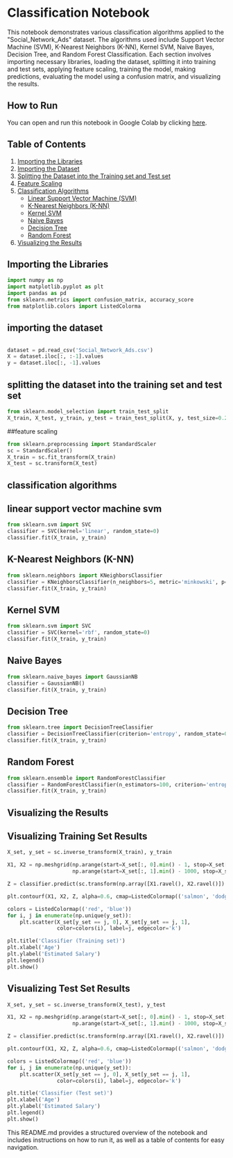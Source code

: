 # Classification Notebook

This notebook demonstrates various classification algorithms applied to the "Social_Network_Ads" dataset. The algorithms used include Support Vector Machine (SVM), K-Nearest Neighbors (K-NN), Kernel SVM, Naive Bayes, Decision Tree, and Random Forest Classification. Each section involves importing necessary libraries, loading the dataset, splitting it into training and test sets, applying feature scaling, training the model, making predictions, evaluating the model using a confusion matrix, and visualizing the results.

## How to Run

You can open and run this notebook in Google Colab by clicking [here](https://colab.research.google.com/).

## Table of Contents

1. [Importing the Libraries](#importing-the-libraries)
2. [Importing the Dataset](#importing-the-dataset)
3. [Splitting the Dataset into the Training set and Test set](#splitting-the-dataset-into-the-training-set-and-test-set)
4. [Feature Scaling](#feature-scaling)
5. [Classification Algorithms](#classification-algorithms)
   - [Linear Support Vector Machine (SVM)](#linear-support-vector-machine-svm)
   - [K-Nearest Neighbors (K-NN)](#k-nearest-neighbors-k-nn)
   - [Kernel SVM](#kernel-svm)
   - [Naive Bayes](#naive-bayes)
   - [Decision Tree](#decision-tree)
   - [Random Forest](#random-forest)
6. [Visualizing the Results](#visualizing-the-results)

## Importing the Libraries

```python
import numpy as np
import matplotlib.pyplot as plt
import pandas as pd
from sklearn.metrics import confusion_matrix, accuracy_score
from matplotlib.colors import ListedColorma
```

## importing the dataset

```python

dataset = pd.read_csv('Social_Network_Ads.csv')
X = dataset.iloc[:, :-1].values
y = dataset.iloc[:, -1].values
```

## splitting the dataset into the training set and test set

```python
from sklearn.model_selection import train_test_split
X_train, X_test, y_train, y_test = train_test_split(X, y, test_size=0.25, random_state=0)
```

##feature scaling

```python
from sklearn.preprocessing import StandardScaler
sc = StandardScaler()
X_train = sc.fit_transform(X_train)
X_test = sc.transform(X_test)
```

## classification algorithms

## linear support vector machine svm

```python
from sklearn.svm import SVC
classifier = SVC(kernel='linear', random_state=0)
classifier.fit(X_train, y_train)
```

## K-Nearest Neighbors (K-NN)

```python
from sklearn.neighbors import KNeighborsClassifier
classifier = KNeighborsClassifier(n_neighbors=5, metric='minkowski', p=2)
classifier.fit(X_train, y_train)
```

## Kernel SVM

```python
from sklearn.svm import SVC
classifier = SVC(kernel='rbf', random_state=0)
classifier.fit(X_train, y_train)
```

## Naive Bayes

```python
from sklearn.naive_bayes import GaussianNB
classifier = GaussianNB()
classifier.fit(X_train, y_train)
```

## Decision Tree

```python
from sklearn.tree import DecisionTreeClassifier
classifier = DecisionTreeClassifier(criterion='entropy', random_state=0)
classifier.fit(X_train, y_train)
```

## Random Forest

```python
from sklearn.ensemble import RandomForestClassifier
classifier = RandomForestClassifier(n_estimators=100, criterion='entropy', random_state=0)
classifier.fit(X_train, y_train)
```

## Visualizing the Results

## Visualizing Training Set Results

```python
X_set, y_set = sc.inverse_transform(X_train), y_train

X1, X2 = np.meshgrid(np.arange(start=X_set[:, 0].min() - 1, stop=X_set[:, 0].max() + 1, step=0.5),
                     np.arange(start=X_set[:, 1].min() - 1000, stop=X_set[:, 1].max() + 1000, step=100))

Z = classifier.predict(sc.transform(np.array([X1.ravel(), X2.ravel()]).T)).reshape(X1.shape)

plt.contourf(X1, X2, Z, alpha=0.6, cmap=ListedColormap(('salmon', 'dodgerblue')))

colors = ListedColormap(('red', 'blue'))
for i, j in enumerate(np.unique(y_set)):
    plt.scatter(X_set[y_set == j, 0], X_set[y_set == j, 1],
                color=colors(i), label=j, edgecolor='k')

plt.title('Classifier (Training set)')
plt.xlabel('Age')
plt.ylabel('Estimated Salary')
plt.legend()
plt.show()
```

## Visualizing Test Set Results

```python
X_set, y_set = sc.inverse_transform(X_test), y_test

X1, X2 = np.meshgrid(np.arange(start=X_set[:, 0].min() - 1, stop=X_set[:, 0].max() + 1, step=0.5),
                     np.arange(start=X_set[:, 1].min() - 1000, stop=X_set[:, 1].max() + 1000, step=100))

Z = classifier.predict(sc.transform(np.array([X1.ravel(), X2.ravel()]).T)).reshape(X1.shape)

plt.contourf(X1, X2, Z, alpha=0.6, cmap=ListedColormap(('salmon', 'dodgerblue')))

colors = ListedColormap(('red', 'blue'))
for i, j in enumerate(np.unique(y_set)):
    plt.scatter(X_set[y_set == j, 0], X_set[y_set == j, 1],
                color=colors(i), label=j, edgecolor='k')

plt.title('Classifier (Test set)')
plt.xlabel('Age')
plt.ylabel('Estimated Salary')
plt.legend()
plt.show()
```

This README.md provides a structured overview of the notebook and includes instructions on how to run it, as well as a table of contents for easy navigation.



